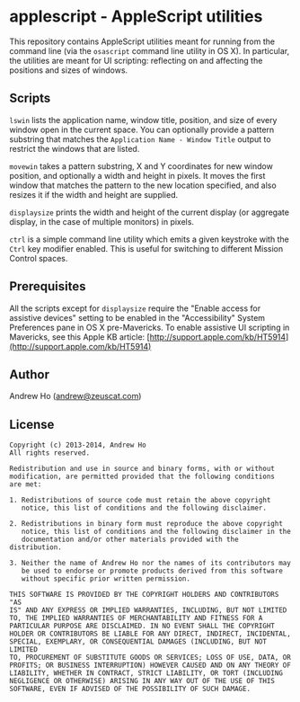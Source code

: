 applescript - AppleScript utilities
===================================

This repository contains AppleScript utilities meant for running from
the command line (via the `osascript` command line utility in OS X).
In particular, the utilities are meant for UI scripting: reflecting on
and affecting the positions and sizes of windows.

Scripts
-------

`lswin` lists the application name, window title, position, and size of
every window open in the current space. You can optionally provide a
pattern substring that matches the `Application Name - Window Title`
output to restrict the windows that are listed.

`movewin` takes a pattern substring, X and Y coordinates for new window
position, and optionally a width and height in pixels. It moves the
first window that matches the pattern to the new location specified, and
also resizes it if the width and height are supplied.

`displaysize` prints the width and height of the current display (or
aggregate display, in the case of multiple monitors) in pixels.

`ctrl` is a simple command line utility which emits a given keystroke
with the `Ctrl` key modifier enabled. This is useful for switching to
different Mission Control spaces.

Prerequisites
-------------

All the scripts except for `displaysize` require the "Enable access for
assistive devices" setting to be enabled in the "Accessibility" System
Preferences pane in OS X pre-Mavericks. To enable assistive UI scripting
in Mavericks, see this Apple KB article:
[http://support.apple.com/kb/HT5914](http://support.apple.com/kb/HT5914)

Author
------

Andrew Ho (<andrew@zeuscat.com>)

License
-------

    Copyright (c) 2013-2014, Andrew Ho
    All rights reserved.
    
    Redistribution and use in source and binary forms, with or without
    modification, are permitted provided that the following conditions
    are met:
    
    1. Redistributions of source code must retain the above copyright
       notice, this list of conditions and the following disclaimer.
    
    2. Redistributions in binary form must reproduce the above copyright
       notice, this list of conditions and the following disclaimer in the
       documentation and/or other materials provided with the distribution.
    
    3. Neither the name of Andrew Ho nor the names of its contributors may
       be used to endorse or promote products derived from this software
       without specific prior written permission.
    
    THIS SOFTWARE IS PROVIDED BY THE COPYRIGHT HOLDERS AND CONTRIBUTORS "AS
    IS" AND ANY EXPRESS OR IMPLIED WARRANTIES, INCLUDING, BUT NOT LIMITED
    TO, THE IMPLIED WARRANTIES OF MERCHANTABILITY AND FITNESS FOR A
    PARTICULAR PURPOSE ARE DISCLAIMED. IN NO EVENT SHALL THE COPYRIGHT
    HOLDER OR CONTRIBUTORS BE LIABLE FOR ANY DIRECT, INDIRECT, INCIDENTAL,
    SPECIAL, EXEMPLARY, OR CONSEQUENTIAL DAMAGES (INCLUDING, BUT NOT LIMITED
    TO, PROCUREMENT OF SUBSTITUTE GOODS OR SERVICES; LOSS OF USE, DATA, OR
    PROFITS; OR BUSINESS INTERRUPTION) HOWEVER CAUSED AND ON ANY THEORY OF
    LIABILITY, WHETHER IN CONTRACT, STRICT LIABILITY, OR TORT (INCLUDING
    NEGLIGENCE OR OTHERWISE) ARISING IN ANY WAY OUT OF THE USE OF THIS
    SOFTWARE, EVEN IF ADVISED OF THE POSSIBILITY OF SUCH DAMAGE.
